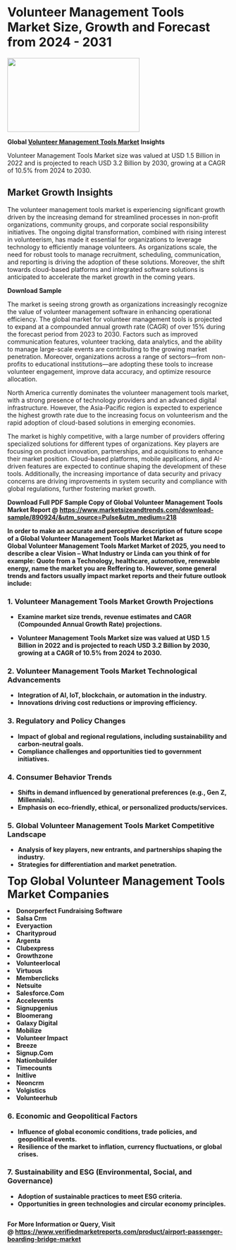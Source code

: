 <H1>Volunteer Management Tools Market Size, Growth and Forecast from 2024 - 2031</H1><img class="aligncenter size-medium wp-image-584254" src="https://thirdeyenews.in/wp-content/uploads/2024/09/Global-Market-Research-300x168.jpeg" alt="" width="300" height="168" /><p><strong>Global&nbsp;<a href="https://www.marketsizeandtrends.com/download-sample/890924/&amp;utm_source=Pulse&amp;utm_medium=218">Volunteer Management Tools Market</a> Insights</strong></p><p>Volunteer Management Tools Market size was valued at USD 1.5 Billion in 2022 and is projected to reach USD 3.2 Billion by 2030, growing at a CAGR of 10.5% from 2024 to 2030.</p><p><h2>Market Growth Insights</h2> <p>The volunteer management tools market is experiencing significant growth driven by the increasing demand for streamlined processes in non-profit organizations, community groups, and corporate social responsibility initiatives. The ongoing digital transformation, combined with rising interest in volunteerism, has made it essential for organizations to leverage technology to efficiently manage volunteers. As organizations scale, the need for robust tools to manage recruitment, scheduling, communication, and reporting is driving the adoption of these solutions. Moreover, the shift towards cloud-based platforms and integrated software solutions is anticipated to accelerate the market growth in the coming years.</p> <p><strong>Download Sample</strong></p> <p>The market is seeing strong growth as organizations increasingly recognize the value of volunteer management software in enhancing operational efficiency. The global market for volunteer management tools is projected to expand at a compounded annual growth rate (CAGR) of over 15% during the forecast period from 2023 to 2030. Factors such as improved communication features, volunteer tracking, data analytics, and the ability to manage large-scale events are contributing to the growing market penetration. Moreover, organizations across a range of sectors—from non-profits to educational institutions—are adopting these tools to increase volunteer engagement, improve data accuracy, and optimize resource allocation.</p> <p>North America currently dominates the volunteer management tools market, with a strong presence of technology providers and an advanced digital infrastructure. However, the Asia-Pacific region is expected to experience the highest growth rate due to the increasing focus on volunteerism and the rapid adoption of cloud-based solutions in emerging economies.</p> <p>The market is highly competitive, with a large number of providers offering specialized solutions for different types of organizations. Key players are focusing on product innovation, partnerships, and acquisitions to enhance their market position. Cloud-based platforms, mobile applications, and AI-driven features are expected to continue shaping the development of these tools. Additionally, the increasing importance of data security and privacy concerns are driving improvements in system security and compliance with global regulations, further fostering market growth.</p> <p><strong></p><p><span class=""><strong>Download Full PDF Sample Copy of Global Volunteer Management Tools Market Report</strong> @ <a href="https://www.marketsizeandtrends.com/download-sample/890924/&amp;utm_source=Pulse&amp;utm_medium=218" target="_blank">https://www.marketsizeandtrends.com/download-sample/890924/&amp;utm_source=Pulse&amp;utm_medium=218</a></span></p><p>In order to make an accurate and perceptive description of future scope of a Global&nbsp;Volunteer Management Tools Market Market as Global&nbsp;Volunteer Management Tools Market Market of 2025, you need to describe a clear Vision &ndash; What Industry or Linda can you think of for example: Quote from a Technology, healthcare, automotive, renewable energy, name the market you are Reffering to. However, some general trends and factors usually impact market reports and their future outlook include:</p><h3>1.&nbsp;<strong>Volunteer Management Tools Market Growth Projections</strong></h3><ul><li>Examine market size trends, revenue estimates and CAGR (Compounded Annual Growth Rate) projections.</li><li><p>Volunteer Management Tools Market size was valued at USD 1.5 Billion in 2022 and is projected to reach USD 3.2 Billion by 2030, growing at a CAGR of 10.5% from 2024 to 2030.</p></li></ul><h3>2.&nbsp;<strong>Volunteer Management Tools Market Technological Advancements</strong></h3><ul><li>Integration of AI, IoT, blockchain, or automation in the industry.</li><li>Innovations driving cost reductions or improving efficiency.</li></ul><h3>3.&nbsp;<strong>Regulatory and Policy Changes</strong></h3><ul><li>Impact of global and regional regulations, including sustainability and carbon-neutral goals.</li><li>Compliance challenges and opportunities tied to government initiatives.</li></ul><h3>4.&nbsp;<strong>Consumer Behavior Trends</strong></h3><ul><li>Shifts in demand influenced by generational preferences (e.g., Gen Z, Millennials).</li><li>Emphasis on eco-friendly, ethical, or personalized products/services.</li></ul><h3>5.&nbsp;<strong>Global Volunteer Management Tools Market Competitive Landscape</strong></h3><ul><li>Analysis of key players, new entrants, and partnerships shaping the industry.</li><li>Strategies for differentiation and market penetration.</li></ul><p data-pm-slice="1 1 []"><span style="color: inherit; font-family: inherit; font-size: 25px;">Top Global Volunteer Management Tools Market Companies</span></p><div class="" data-test-id=""><p><li>Donorperfect Fundraising Software</li><li> Salsa Crm</li><li> Everyaction</li><li> Charityproud</li><li> Argenta</li><li> Clubexpress</li><li> Growthzone</li><li> Volunteerlocal</li><li> Virtuous</li><li> Memberclicks</li><li> Netsuite</li><li> Salesforce.Com</li><li> Accelevents</li><li> Signupgenius</li><li> Bloomerang</li><li> Galaxy Digital</li><li> Mobilize</li><li> Volunteer Impact</li><li> Breeze</li><li> Signup.Com</li><li> Nationbuilder</li><li> Timecounts</li><li> Initlive</li><li> Neoncrm</li><li> Volgistics</li><li> Volunteerhub</li></p></div><h3>6.&nbsp;<strong>Economic and Geopolitical Factors</strong></h3><ul><li>Influence of global economic conditions, trade policies, and geopolitical events.</li><li>Resilience of the market to inflation, currency fluctuations, or global crises.</li></ul><h3>7.&nbsp;<strong>Sustainability and ESG (Environmental, Social, and Governance)</strong></h3><ul><li>Adoption of sustainable practices to meet ESG criteria.</li><li>Opportunities in green technologies and circular economy principles.</li></ul><h2><strong style="font-size: 14px;">For More Information or Query, Visit @&nbsp;</strong><a style="background-color: #ffffff; font-size: 14px;" href="https://www.marketsizeandtrends.com/report/volunteer-management-tools-market-/" target="_blank">https://www.verifiedmarketreports.com/product/airport-passenger-boarding-bridge-market</a></h2>
